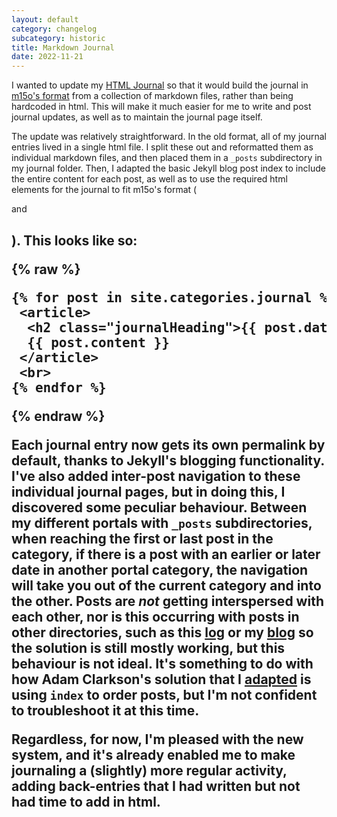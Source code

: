 ```yaml
---
layout: default
category: changelog
subcategory: historic
title: Markdown Journal
date: 2022-11-21
---
```


I wanted to update my [HTML Journal](/portal/journal) so that it would build the journal in [m15o's format](https://journal.miso.town/) from a collection of markdown files, rather than being hardcoded in html. This will make it much easier for me to write and post journal updates, as well as to maintain the journal page itself.

The update was relatively straightforward. In the old format, all of my journal entries lived in a single html file. I split these out and reformatted them as individual markdown files, and then placed them in a <code>_posts</code> subdirectory in my journal folder. Then, I adapted the basic Jekyll blog post index to include the entire content for each post, as well as to use the required html elements for the journal to fit m15o's format (<code><article></code> and <code><h2></code>). This looks like so:

{% raw %}
<pre>
{% for post in site.categories.journal %}
 &lt;article&gt;
  &lt;h2 class="journalHeading"&gt;{{ post.date | date: "%Y-%m-%d" }} &lt;a href="{{ post.url }}"&gt;{{ post.title }}&lt;/a&gt;
  {{ post.content }}
 &lt;/article&gt;
 &lt;br&gt;
{% endfor %}
</pre>
{% endraw %}

Each journal entry now gets its own permalink by default, thanks to Jekyll's blogging functionality. I've also added inter-post navigation to these individual journal pages, but in doing this, I discovered some peculiar behaviour. Between my different portals with <code>_posts</code> subdirectories, when reaching the first or last post in the category, if there is a post with an earlier or later date in another portal category, the navigation will take you out of the current category and into the other. Posts are *not* getting interspersed with each other, nor is this occurring with posts in other directories, such as this [log](/about/log) or my [blog](/blog) so the solution is still mostly working, but this behaviour is not ideal. It's something to do with how Adam Clarkson's solution that I [adapted](/2022/11/11/post-navigation) is using <code>index</code> to order posts, but I'm not confident to troubleshoot it at this time.

Regardless, for now, I'm pleased with the new system, and it's already enabled me to make journaling a (slightly) more regular activity, adding back-entries that I had written but not had time to add in html.
